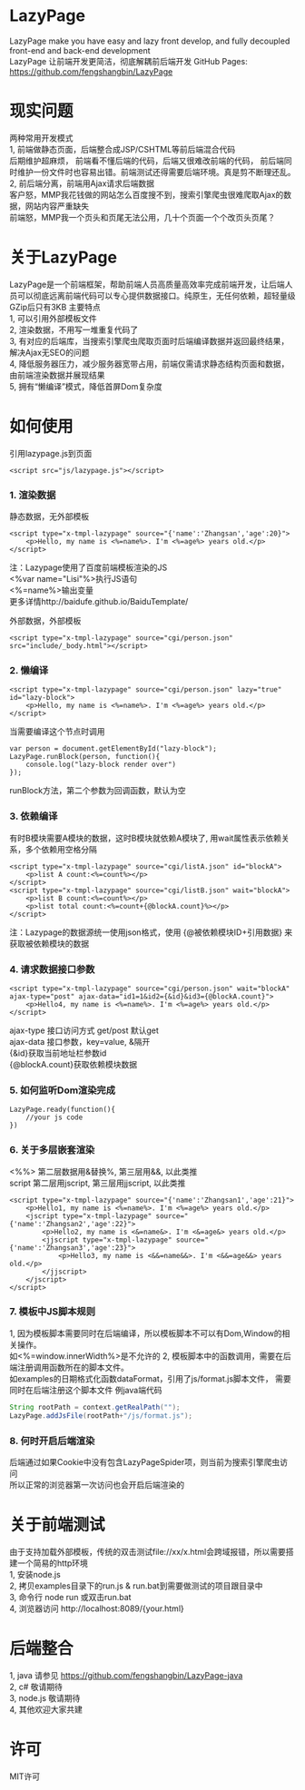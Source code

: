 # LazyPage
LazyPage make you have easy and lazy front develop, and fully decoupled front-end and back-end development  
LazyPage 让前端开发更简洁，彻底解耦前后端开发
GitHub Pages: https://github.com/fengshangbin/LazyPage
# 现实问题
两种常用开发模式  
1, 前端做静态页面，后端整合成JSP/CSHTML等前后端混合代码  
后期维护超麻烦， 前端看不懂后端的代码，后端又很难改前端的代码， 前后端同时维护一份文件时也容易出错。前端测试还得需要后端环境。真是剪不断理还乱。  
2, 前后端分离，前端用Ajax请求后端数据  
客户怒，MMP我花钱做的网站怎么百度搜不到，搜索引擎爬虫很难爬取Ajax的数据，网站内容严重缺失  
前端怒，MMP我一个页头和页尾无法公用，几十个页面一个个改页头页尾？
# 关于LazyPage
LazyPage是一个前端框架，帮助前端人员高质量高效率完成前端开发，让后端人员可以彻底远离前端代码可以专心提供数据接口。纯原生，无任何依赖，超轻量级GZip后只有3KB
主要特点  
1, 可以引用外部模板文件  
2, 渲染数据，不用写一堆重复代码了  
3, 有对应的后端库，当搜索引擎爬虫爬取页面时后端编译数据并返回最终结果，解决Ajax无SEO的问题  
4, 降低服务器压力，减少服务器宽带占用，前端仅需请求静态结构页面和数据，由前端渲染数据并展现结果  
5, 拥有“懒编译”模式，降低首屏Dom复杂度
# 如何使用
引用lazypage.js到页面
```
<script src="js/lazypage.js"></script>
```
### 1. 渲染数据
静态数据，无外部模板
```
<script type="x-tmpl-lazypage" source="{'name':'Zhangsan','age':20}">
	<p>Hello, my name is <%=name%>. I'm <%=age%> years old.</p>
</script>
```
注：Lazypage使用了百度前端模板渲染的JS  
<%var name="Lisi"%>执行JS语句  
<%=name%>输出变量  
更多详情http://baidufe.github.io/BaiduTemplate/  
  
外部数据，外部模板
```
<script type="x-tmpl-lazypage" source="cgi/person.json" src="include/_body.html"></script>
```
### 2. 懒编译
```
<script type="x-tmpl-lazypage" source="cgi/person.json" lazy="true" id="lazy-block">
	<p>Hello, my name is <%=name%>. I'm <%=age%> years old.</p>
</script>
```
当需要编译这个节点时调用
```
var person = document.getElementById("lazy-block");
LazyPage.runBlock(person, function(){
	console.log("lazy-block render over")
});
```
runBlock方法，第二个参数为回调函数，默认为空
### 3. 依赖编译
有时B模块需要A模块的数据，这时B模块就依赖A模块了, 用wait属性表示依赖关系，多个依赖用空格分隔
```
<script type="x-tmpl-lazypage" source="cgi/listA.json" id="blockA">
	<p>list A count:<%=count%></p>
</script>
<script type="x-tmpl-lazypage" source="cgi/listB.json" wait="blockA">
	<p>list B count:<%=count%></p>
	<p>list total count:<%=count+{@blockA.count}%></p>
</script>
```
注：Lazypage的数据源统一使用json格式，使用 {@被依赖模块ID+引用数据} 来获取被依赖模块的数据  
  
### 4. 请求数据接口参数
```
<script type="x-tmpl-lazypage" source="cgi/person.json" wait="blockA" ajax-type="post" ajax-data="id1=1&id2={&id}&id3={@blockA.count}">
	<p>Hello4, my name is <%=name%>. I'm <%=age%> years old.</p>
</script>
```
ajax-type 接口访问方式 get/post 默认get  
ajax-data 接口参数，key=value, &隔开  
{&id}获取当前地址栏参数id  
{@blockA.count}获取依赖模块数据  
  
### 5. 如何监听Dom渲染完成
```
LazyPage.ready(function(){
	//your js code
})
```
### 6. 关于多层嵌套渲染
<%%> 第二层数据用&替换%, 第三层用&&, 以此类推  
script 第二层用jscript, 第三层用jjscript, 以此类推
```
<script type="x-tmpl-lazypage" source="{'name':'Zhangsan1','age':21}">
	<p>Hello1, my name is <%=name%>. I'm <%=age%> years old.</p>
	<jscript type="x-tmpl-lazypage" source="{'name':'Zhangsan2','age':22}">
		<p>Hello2, my name is <&=name&>. I'm <&=age&> years old.</p>
		<jjscript type="x-tmpl-lazypage" source="{'name':'Zhangsan3','age':23}">
			<p>Hello3, my name is <&&=name&&>. I'm <&&=age&&> years old.</p>
		</jjscript>
	</jscript>
</script>
```
### 7. 模板中JS脚本规则
1, 因为模板脚本需要同时在后端编译，所以模板脚本不可以有Dom,Window的相关操作。  
如<%=window.innerWidth%>是不允许的
2, 模板脚本中的函数调用，需要在后端注册调用函数所在的脚本文件。  
如examples的日期格式化函数dataFormat，引用了js/format.js脚本文件，
需要同时在后端注册这个脚本文件
例java端代码
```java
String rootPath = context.getRealPath("");
LazyPage.addJsFile(rootPath+"/js/format.js");
```
### 8. 何时开启后端渲染
后端通过如果Cookie中没有包含LazyPageSpider项，则当前为搜索引擎爬虫访问  
所以正常的浏览器第一次访问也会开启后端渲染的
# 关于前端测试
由于支持加载外部模板，传统的双击测试file://xx/x.html会跨域报错，所以需要搭建一个简易的http环境  
1, 安装node.js  
2, 拷贝examples目录下的run.js & run.bat到需要做测试的项目跟目录中  
3, 命令行 node run 或双击run.bat  
4, 浏览器访问 http://localhost:8089/{your.html}
# 后端整合
1, java 请参见 https://github.com/fengshangbin/LazyPage-java  
2, c# 敬请期待  
3, node.js 敬请期待  
4, 其他欢迎大家共建
# 许可
MIT许可